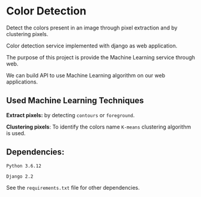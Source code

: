# Color Detection

Detect the colors present in an image through pixel extraction and by clustering pixels.

Color detection service implemented with django as web application.

The purpose of this project is provide the Machine Learning service through web.

We can build API to use Machine Learning algorithm on our web applications.

## Used Machine Learning Techniques
**Extract pixels:** by detecting `contours` or `foreground`.

**Clustering pixels**: To identify the colors name `K-means` clustering algorithm is used.

## Dependencies:
  `Python 3.6.12`
  
  `Django 2.2`
  
See the `requirements.txt` file for other dependencies.
